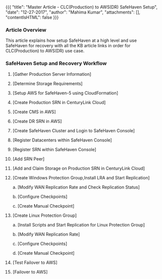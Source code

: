 {{{
  "title": "Master Article - CLC(Production) to AWS(DR) SafeHaven Setup",
  "date": "12-27-2017",
  "author": "Mahima Kumar",
  "attachments": [],
  "contentIsHTML": false
}}}

### Article Overview
This article explains how setup SafeHaven at a high level and use SafeHaven for recovery with all the KB article links in order for CLC(Production) to AWS(DR) use case.

### SafeHaven Setup and Recovery Workflow

1. [Gather Production Server Information]

2. [Determine Storage Requirements]

3. [Setup AWS for SafeHaven-5 using CloudFormation]

4. [Create Production SRN in CenturyLink Cloud]

5. [Create CMS in AWS]

6. [Create DR SRN in AWS]

7. [Create SafeHaven Cluster and Login to SafeHaven Console]

8. [Register Datacenters within SafeHaven Console]

9. [Register SRN within SafeHaven Console]

10. [Add SRN Peer]

11. [Add and Claim Storage on Production SRN in CenturyLink Cloud]

12. [Create Windows Protection Group,Install LRA and Start Replication]  

    a. [Modify WAN Replication Rate and Check Replication Status]

    b. [Configure Checkpoints]

    c. [Create Manual Checkpoint]

13. [Create Linux Protection Group]  
	
    a. [Install Scripts and Start Replication for Linux Protection Group]
    
    b. [Modify WAN Replication Rate]
    
    c. [Configure Checkpoints]

    d. [Create Manual Checkpoint]
    
14.  [Test Failover to AWS]
 
15.  [Failover to AWS]

